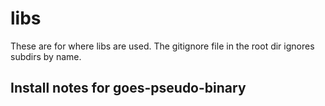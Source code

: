 # libs

These are for where libs are used.  The gitignore file in the root
dir ignores subdirs by name.

## Install notes for goes-pseudo-binary


